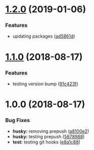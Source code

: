 # [1.2.0](https://github.com/asmith60/node-hapi-typescript-template/compare/1.1.0...1.2.0) (2019-01-06)


### Features

* updating packages ([ad5861d](https://github.com/asmith60/node-hapi-typescript-template/commit/ad5861d))

# [1.1.0](https://github.com/asmith60/node-hapi-typescript-template/compare/1.0.0...1.1.0) (2018-08-17)


### Features

* testing version bump ([91c423f](https://github.com/asmith60/node-hapi-typescript-template/commit/91c423f))

# 1.0.0 (2018-08-17)


### Bug Fixes

* **husky:** removing prepush ([a8100e2](https://github.com/asmith60/node-hapi-typescript-template/commit/a8100e2))
* **husky:** testing prepush ([5878988](https://github.com/asmith60/node-hapi-typescript-template/commit/5878988))
* **test:** testing git hooks ([e8a1c88](https://github.com/asmith60/node-hapi-typescript-template/commit/e8a1c88))
